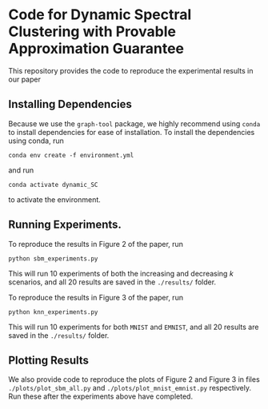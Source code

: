 # Code for Dynamic Spectral Clustering with Provable Approximation Guarantee
This repository provides the code to reproduce the experimental results in our paper

## Installing Dependencies
Because we use the `graph-tool` package, we highly recommend using `conda` to install dependencies for ease of installation. To install the dependencies using conda, run
```
conda env create -f environment.yml
```

and run
```
conda activate dynamic_SC
```

to activate the environment.

## Running Experiments.
To reproduce the results in Figure 2 of the paper, run
```
python sbm_experiments.py
```
This will run 10 experiments of both the increasing and decreasing $k$ scenarios, and all 20 results are saved in the `./results/` folder.

To reproduce the results in Figure 3 of the paper, run
```
python knn_experiments.py
```
This will run 10 experiments for both `MNIST` and `EMNIST`, and all 20 results are saved in the `./results/` folder.

## Plotting Results
We also provide code to reproduce the plots of Figure 2 and Figure 3 in files `./plots/plot_sbm_all.py` and `./plots/plot_mnist_emnist.py` respectively.
Run these after the experiments above have completed.
